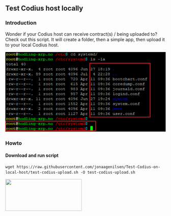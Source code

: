 ## Test Codius host locally

### Introduction
Wonder if your Codius host can receive contract(s) / being uploaded to? Check out this script. It will create a folder, then a simple app, then upload it to your local Codius host.

![screen](https://github.com/jonaagenilsen/Linux-shell-pimping/blob/master/linux_shell.png)

### Howto

#### Download and run script
`wget https://raw.githubusercontent.com/jonaagenilsen/Test-Codius-on-local-host/test-codius-upload.sh -O test-codius-upload.sh
`

[<img src="https://xrptipbot.nodum.io/static/tipbot%20card-min.png" data-canonical-src="https://www.xrptipbot.com/stats/user/account:jonaagenilsen/network:twitter/" width="240" height="100" />
](https://www.xrptipbot.com/stats/user/account:jonaagenilsen/network:twitter/)
